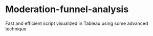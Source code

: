 # Moderation-funnel-analysis
Fast and efficient script visualized in Tableau using some advanced technique
